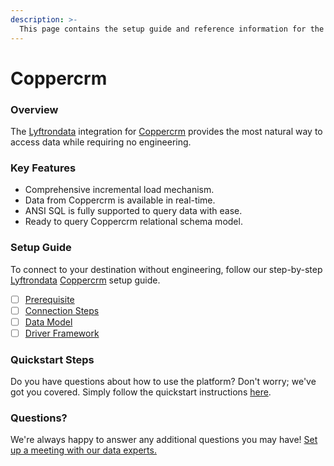 ```yaml
---
description: >-
  This page contains the setup guide and reference information for the Coppercrm source connector.
---
```


# Coppercrm

### Overview

The [Lyftrondata](https://www.lyftrondata.com/) integration for [Coppercrm](https://www.lyftrondata.com/integration/sales-analytics/copper/) provides the most natural way to access data while requiring no engineering.

### Key Features

* Comprehensive incremental load mechanism.
* Data from Coppercrm is available in real-time.&#x20;
* ANSI SQL is fully supported to query data with ease.
* Ready to query Coppercrm relational schema model.

### Setup Guide

To connect to your destination without engineering, follow our step-by-step [Lyftrondata](https://www.lyftrondata.com/)  [Coppercrm](https://www.lyftrondata.com/integration/sales-analytics/copper/) setup guide.

* [ ] [Prerequisite](prerequisite.md)
* [ ] [Connection Steps](connection-steps.md)
* [ ] [Data Model](data-model/erd.md)
* [ ] [Driver Framework](driver-framework/)

### Quickstart Steps

Do you have questions about how to use the platform? Don't worry; we've got you covered. Simply follow the quickstart instructions [here](../README.md).

### Questions? <a href="#questions" id="questions"></a>

We're always happy to answer any additional questions you may have! [Set up a meeting with our data experts.](https://www.lyftrondata.com/book-a-meeting/)

